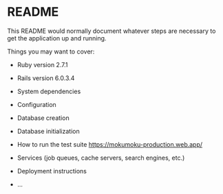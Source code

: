 # README

This README would normally document whatever steps are necessary to get the
application up and running.

Things you may want to cover:

* Ruby version
2.7.1

* Rails version
6.0.3.4

* System dependencies

* Configuration

* Database creation

* Database initialization

* How to run the test suite
https://mokumoku-production.web.app/
* Services (job queues, cache servers, search engines, etc.)

* Deployment instructions

* ...
